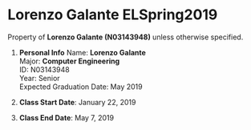 # Lorenzo Galante ELSpring2019

Property of **Lorenzo Galante (N03143948)** unless otherwise specified.

1. **Personal Info**
	Name: **Lorenzo Galante** <br>
	Major: **Computer Engineering** <br>
	ID: N03143948 <br>
	Year: Senior <br>
	Expected Graduation Date: May 2019 <br>
	
2. **Class Start Date**: January 22, 2019
3. **Class End Date**: May 7, 2019
	
